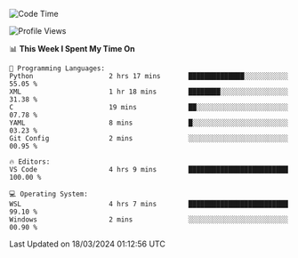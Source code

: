 <!--START_SECTION:waka-->
![Code Time](http://img.shields.io/badge/Code%20Time-596%20hrs%2020%20mins-blue)

![Profile Views](http://img.shields.io/badge/Profile%20Views-0-blue)

📊 **This Week I Spent My Time On** 

```text
💬 Programming Languages: 
Python                   2 hrs 17 mins       ██████████████░░░░░░░░░░░   55.05 % 
XML                      1 hr 18 mins        ████████░░░░░░░░░░░░░░░░░   31.38 % 
C                        19 mins             ██░░░░░░░░░░░░░░░░░░░░░░░   07.78 % 
YAML                     8 mins              █░░░░░░░░░░░░░░░░░░░░░░░░   03.23 % 
Git Config               2 mins              ░░░░░░░░░░░░░░░░░░░░░░░░░   00.95 % 

🔥 Editors: 
VS Code                  4 hrs 9 mins        █████████████████████████   100.00 % 

💻 Operating System: 
WSL                      4 hrs 7 mins        █████████████████████████   99.10 % 
Windows                  2 mins              ░░░░░░░░░░░░░░░░░░░░░░░░░   00.90 % 
```


 Last Updated on 18/03/2024 01:12:56 UTC
<!--END_SECTION:waka-->
